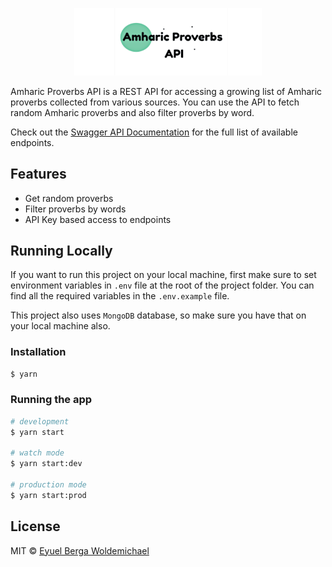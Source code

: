 <p align="center">
  <a href="https://github.com/eyuelberga/AmharicProverbsAPI">
    <img src="https://github.com/eyuelberga/AmharicProverbsAPI/blob/main/banner.png?raw=true" alt="Amharic Proverbs API logo" width="300" />
  </a>
</p>

Amharic Proverbs API is a REST API for accessing a growing list of Amharic proverbs collected from various sources. You can use the API to fetch random Amharic proverbs and also filter proverbs by word.

Check out the [Swagger API Documentation](https://amharic-proverbs-api.herokuapp.com/api/) for the full list of available endpoints.

## Features

- Get random proverbs
- Filter proverbs by words
- API Key based access to endpoints

## Running Locally

If you want to run this project on your local machine, first make sure to set environment variables in `.env` file at the root of the project folder. You can find all the required variables in the `.env.example` file.

This project also uses `MongoDB` database, so make sure you have that on your local machine also.

### Installation

```bash
$ yarn
```

### Running the app

```bash
# development
$ yarn start

# watch mode
$ yarn start:dev

# production mode
$ yarn start:prod
```

## License

MIT © [Eyuel Berga Woldemichael](https://github.com/eyuelberga)
